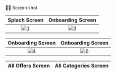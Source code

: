 📸📸 Screen shot


Splach Screen      | Onboarding Screen
:-------------------------:|:-------------------------:
![1](https://user-images.githubusercontent.com/77027841/220728125-c668aff1-b77a-463f-9938-d346ef639be5.jpeg) | ![3](https://user-images.githubusercontent.com/77027841/220728232-7091847a-9a1e-4fa0-b8f7-1efe9cfa2477.jpeg) |



Onboarding Screen             |  Onboarding Screen
:-------------------------:|:-------------------------:
 ![4](https://user-images.githubusercontent.com/77027841/220728269-0a6dfe52-66b0-445f-8be7-4bca4310c9c5.jpeg) | ![6](https://user-images.githubusercontent.com/77027841/220728480-73e952ba-0f7b-49b2-85f1-28fba48a7ca6.jpeg)


All Offers Screen             |  All Categories Screen
:-------------------------:|:-------------------------:

